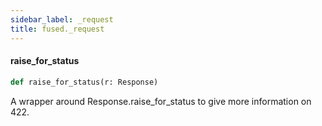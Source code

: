 ```yaml
---
sidebar_label: _request
title: fused._request
---
```


#### raise\_for\_status

```python
def raise_for_status(r: Response)
```

A wrapper around Response.raise_for_status to give more information on 422.

